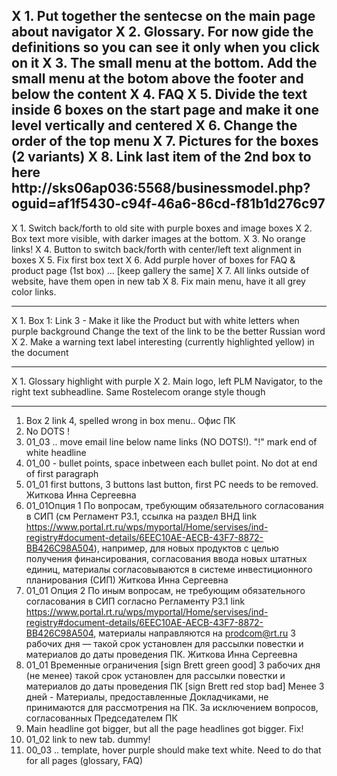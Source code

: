 X 1. Put together the sentecse on the main page about navigator
X 2. Glossary. For now gide the definitions so you can see it only when you click on it
X 3. The small menu at the bottom. Add the small menu at the botom above the footer and below the content
X 4. FAQ
X 5. Divide the text inside 6 boxes on the start page and make it one level vertically and centered
X 6. Change the order of the top menu
X 7. Pictures for the boxes (2 variants)
X 8. Link last item of the 2nd box to here http://sks06ap036:5568/businessmodel.php?oguid=af1f5430-c94f-46a6-86cd-f81b1d276c97
--------------------------------------------------------------


X 1. Switch back/forth to old site with purple boxes and image boxes
X 2. Box text more visible, with darker images at the bottom.
X 3. No orange links!
X 4. Button to switch back/forth with center/left text alignment in boxes
X 5. Fix first box text
X 6. Add purple hover of boxes for FAQ & product page (1st box) ... [keep gallery the same]
X 7. All links outside of website, have them open in new tab
X 8. Fix main menu, have it all grey color links.

--------------------------------------------------------------

X 1. Box 1: Link 3 - Make it like the Product but with white letters when purple background
Change the text of the link to be the better Russian word
X 2. Make a warning text label interesting (currently highlighted yellow) in the document


---------------------------------------------------------------

X 1. Glossary highlight with purple
X 2. Main logo, left PLM Navigator, to the right text subheadline. Same Rostelecom orange style though

---------------------------------------------------------------

1. Box 2 link 4, spelled wrong in box menu..  Офис ПК
2. No DOTS !
3. 01_03 .. move email line below name links (NO DOTS!). "!" mark end of white headline
4. 01_00 - bullet points, space inbetween each bullet point. No dot at end of first paragraph
5. 01_01 first buttons, 3 buttons last button, first PC needs to be removed.
Житкова Инна Сергеевна
6. 01_01Опция 1 По вопросам, требующим обязательного согласования в СИП (см Регламент Р3.1, ссылка на раздел ВНД link https://www.portal.rt.ru/wps/myportal/Home/servises/ind-registry#document-details/6EEC10AE-AECB-43F7-8872-BB426C98A504), например, для новых продуктов с целью получения финансирования, согласования ввода новых штатных единиц, материалы согласовываются в системе инвестиционного планирования (СИП)
Житкова Инна Сергеевна
7. 01_01 Опция 2 По иным вопросам, не требующим обязательного согласования в СИП согласно Регламенту Р3.1 link https://www.portal.rt.ru/wps/myportal/Home/servises/ind-registry#document-details/6EEC10AE-AECB-43F7-8872-BB426C98A504, материалы направляются на prodcom@rt.ru
3 рабочих дня — такой срок установлен для рассылки повестки и материалов до даты проведения ПК.
Житкова Инна Сергеевна
8. 01_01 Временные ограничения   [sign Brett green good] 3 рабочих дня (не менее) такой срок установлен для рассылки повестки и материалов до даты проведения ПК  [sign Brett red stop bad] Менее 3 дней - Материалы, предоставленные Докладчиками, не принимаются для рассмотрения на ПК. За исключением вопросов, согласованных Председателем ПК
9. Main headline got bigger, but all the page headlines got bigger. Fix!
10. 01_02 link to new tab. dummy!
11. 00_03 .. template, hover purple should make text white. Need to do that for all pages (glossary, FAQ)